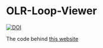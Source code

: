 # OLR-Loop-Viewer

[![DOI](https://zenodo.org/badge/308292566.svg)](https://zenodo.org/badge/latestdoi/308292566)

The code behind [this website](https://bdgrichards.github.io/OLR-Loop-Viewer/)
